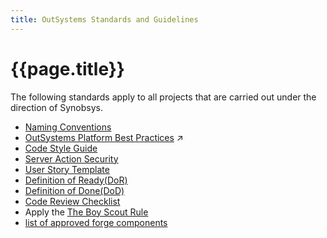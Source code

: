 ```yaml
---
title: OutSystems Standards and Guidelines
---
```

# {{page.title}}

The following standards apply to all projects that are carried out under the direction of Synobsys.

* [Naming Conventions](OutSystemsNamingConventions.md)
* <a class="external" href="https://success.outsystems.com/Documentation/Best_Practices/Development/OutSystems_Platform_Best_Practices" target="_blank">OutSystems Platform Best Practices</a> :arrow_upper_right:
* <a class="external" href="https://leonardo-monteiro-fernandes.medium.com/a-code-style-guide-for-outsystems-97a923084159" target="_blank">Code Style Guide</a>
* [Server Action Security](ServerActionSecurity.md)
* [User Story Template](UserStoryTemplate.md)
* [Definition of Ready(DoR)](DefinitionOfReady.md)
* [Definition of Done(DoD)](DefinitionOfDone.md)
* [Code Review Checklist](CodeReviewChecklist.md)
* Apply the <a class="external" href="https://www.oreilly.com/library/view/97-things-every/9780596809515/ch08.html" target="_blank">The Boy Scout Rule</a>
* [list of approved forge components](approved-forge-components.md)

